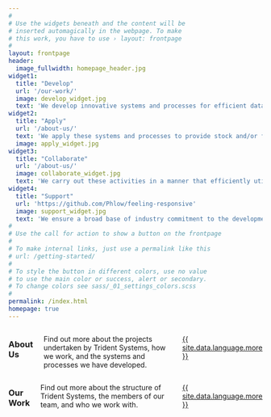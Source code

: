 ```yaml
---
#
# Use the widgets beneath and the content will be
# inserted automagically in the webpage. To make
# this work, you have to use › layout: frontpage
#
layout: frontpage
header:
  image_fullwidth: homepage_header.jpg
widget1:
  title: "Develop"
  url: '/our-work/'
  image: develop_widget.jpg
  text: 'We develop innovative systems and processes for efficient data collection, achieving greater value from data, and implementing effective fisheries management.'
widget2:
  title: "Apply"
  url: '/about-us/'
  text: 'We apply these systems and processes to provide stock and/or fishery-specific research services that support timely and efficient fisheries management decision making.'
  image: apply_widget.jpg
widget3:
  title: "Collaborate"
  url: '/about-us/'
  image: collaborate_widget.jpg
  text: 'We carry out these activities in a manner that efficiently utilises industry resources, and supports industry involvement in fisheries management processes.'
widget4:
  title: "Support"
  url: 'https://github.com/Phlow/feeling-responsive'
  image: support_widget.jpg
  text: 'We ensure a broad base of industry commitment to the development of our systems and processes, and using the results generated.'
#
# Use the call for action to show a button on the frontpage
#
# To make internal links, just use a permalink like this
# url: /getting-started/
#
# To style the button in different colors, use no value
# to use the main color or success, alert or secondary.
# To change colors see sass/_01_settings_colors.scss
#
permalink: /index.html
homepage: true
---
```



<div class="medium-6 medium-push-6 columns">
  <h3>About Us</h3>
    <p>Find out more about the projects undertaken by Trident Systems, how we work, and the systems and processes we have developed.</p>
    <p><a class="button tiny radius" href="{{ site.url }}{{ site.baseurl }}/our-work/">{{ site.data.language.more }}</a></p>
</div>

<div class="medium-6 medium-pull-6 columns">
  <h3>Our Work</h3>
    <p>Find out more about the structure of Trident Systems, the members of our team, and who we work with.</p>
    <p><a class="button tiny radius" href="{{ site.url }}{{ site.baseurl }}/about-us/">{{ site.data.language.more }}</a></p>
</div>
